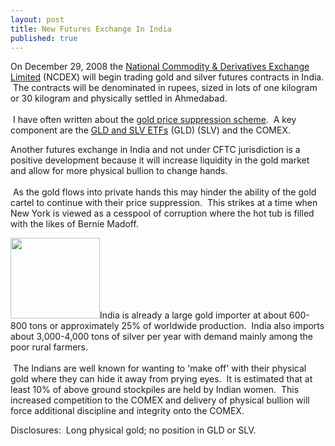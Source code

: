 ```yaml
---
layout: post
title: New Futures Exchange In India
published: true
---
```

<p>On December 29, 2008 the <a href="http://www.commodityonline.com/news/NCDEX-to-launch-global-contracts-in-gold--silver-13677-3-1.html" target="_blank">National Commodity &amp; Derivatives Exchange Limited</a> (NCDEX) will begin trading gold and silver futures contracts in India.  The contracts will be denominated in rupees, sized in lots of one kilogram or 30 kilogram and physically settled in Ahmedabad. <br/><br/> I have often written about the <a href="http://www.runtogold.com/2005/08/robert-landis-at-goldrush-21-with-gata/" target="_blank">gold price suppression scheme</a>.  A key component are the <a href="http://www.runtogold.com/2008/12/a-problem-with-gld-and-slv-etfs/" target="_blank">GLD and SLV ETFs</a> (GLD) (SLV) and the COMEX.</p>
<p>Another futures exchange in India and not under CFTC jurisdiction is a positive development because it will increase liquidity in the gold market and allow for more physical bullion to change hands. <br/><br/> As the gold flows into private hands this may hinder the ability of the gold cartel to continue with their price suppression.  This strikes at a time when New York is viewed as a cesspool of corruption where the hot tub is filled with the likes of Bernie Madoff.</p>
<p><a href="http://www.runtogold.com/goldmoney"><img class="alignright" title="Small Gold Bars" src="{{ site.baseurl }}/images/smallgoldbars.jpg" alt="" width="143" height="129" /></a>India is already a large gold importer at about 600-800 tons or approximately 25% of worldwide production.  India also imports about 3,000-4,000 tons of silver per year with demand mainly among the poor rural farmers.<br/><br/>  The Indians are well known for wanting to 'make off' with their physical gold where they can hide it away from prying eyes.  It is estimated that at least 10% of above ground stockpiles are held by Indian women.  This increased competition to the COMEX and delivery of physical bullion will force additional discipline and integrity onto the COMEX.</p>
<p>Disclosures:  Long physical gold; no position in GLD or SLV.</p>
